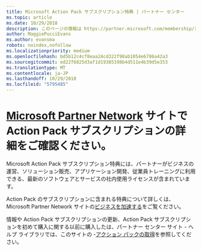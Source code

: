 ```yaml
---
title: Microsoft Action Pack サブスクリプション特典 | パートナー センター
ms.topic: article
ms.date: 10/29/2018
description: このページの情報は https://partner.microsoft.com/membership/internal-use-software に移動されました。
author: MaggiePucciEvans
ms.author: evansma
robots: noindex,nofollow
ms.localizationpriority: medium
ms.openlocfilehash: bd5b12c4cf8eaa24cd322f98ab1054e6786a42a3
ms.sourcegitcommit: ed22f6825d3af1d19385198b4d511e4b39d5e353
ms.translationtype: MT
ms.contentlocale: ja-JP
ms.lasthandoff: 10/29/2018
ms.locfileid: "5795485"
---
```

# <a name="get-action-pack-subscription-details-on-the-microsoft-partner-networkhttpspartnermicrosoftcommembershipinternal-use-software-site"></a>[Microsoft Partner Network](https://partner.microsoft.com/membership/internal-use-software) サイトで Action Pack サブスクリプションの詳細をご確認ください。 

Microsoft Action Pack サブスクリプション特典には、パートナーがビジネスの運営、ソリューション販売、アプリケーション開発、従業員トレーニングに利用できる、最新のソフトウェアとサービスの社内使用ライセンスが含まれています。

Action Pack のサブスクリプションに含まれる特典について詳しくは、Microsoft Partner Network サイトの[ビジネスを加速する](https://partner.microsoft.com/membership/internal-use-software)をご覧ください。   

情報や Action Pack サブスクリプションの更新、Action Pack サブスクリプションを初めて購入に関する以前に購入したは、パートナー センター サイト - ヘルプ ライブラリでは、このサイトの -[アクション パックの取得](mpn-get-action-pack.md)を参照してください。


